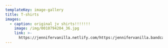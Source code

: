 ```yaml
---
templateKey: image-gallery
title: T-shirts
images:
  - caption: original jv shirts!!!!!!!
    image: /img/0010794204_36.jpg
    link: >-
      https://jennifervanilla.netlify.com/https:/jennifervanilla.bandcamp.com/merch/official-jennifer-vanilla-t-shirts-one-of-a-kind
---
```


